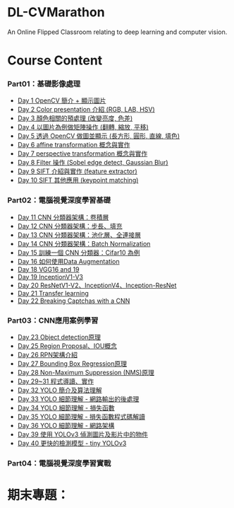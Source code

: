 # DL-CVMarathon
An Online Flipped Classroom relating to deep learning and computer vision.
>
# Course Content
### Part01：基礎影像處理    
- [Day 1 OpenCV 簡介 + 顯示圖片](https://github.com/tailer954/DL-CVMarathon/blob/master/homework/Day001_read_image_HW.ipynb)
- [Day 2 Color presentation 介紹 (RGB, LAB, HSV)](https://github.com/tailer954/DL-CVMarathon/blob/master/homework/Day002_change_color_space_HW.ipynb)
- [Day 3 顏色相關的預處理 (改變亮度, 色差)](https://github.com/tailer954/DL-CVMarathon/blob/master/homework/Day003_color_spave_op_HW.ipynb)
- [Day 4 以圖片為例做矩陣操作 (翻轉, 縮放, 平移)](https://github.com/tailer954/DL-CVMarathon/blob/master/homework/Day004_geometric_transform_HW.ipynb)
- [Day 5 透過 OpenCV 做圖並顯示 (長方形, 圓形, 直線, 填色)](https://github.com/tailer954/DL-CVMarathon/blob/master/homework/Day005_draw_HW.ipynb)
- [Day 6 affine transformation 概念與實作](https://github.com/tailer954/DL-CVMarathon/blob/master/homework/Day005_draw_HW.ipynb)
- [Day 7 perspective transformation 概念與實作](https://github.com/tailer954/DL-CVMarathon/blob/master/homework/Day007_perspective%20transformation_SampleToHW.ipynb)
- [Day 8 Filter 操作 (Sobel edge detect, Gaussian Blur)](https://github.com/tailer954/DL-CVMarathon/blob/master/homework/Day008_sobel_gaussian_blur_HW.ipynb)
- [Day 9 SIFT 介紹與實作 (feature extractor)](https://github.com/tailer954/DL-CVMarathon/blob/master/homework/Day009_SIFT%20Feature%20Extractor_SampleToHW.ipynb)
- [Day 10 SIFT 其他應用 (keypoint matching)](https://github.com/tailer954/DL-CVMarathon/blob/master/homework/Day010_keypoint%20matching_SampleToHW.ipynb)
>
### Part02：電腦視覺深度學習基礎   
- [Day 11 CNN 分類器架構：卷積層](https://github.com/tailer954/DL-CVMarathon/blob/master/homework/Day011_CNN_%E8%A8%88%E7%AE%97%E5%8F%83%E6%95%B8%E9%87%8F_HW.ipynb)
- [Day 12 CNN 分類器架構：步長、填充](https://github.com/tailer954/DL-CVMarathon/blob/master/homework/Day012_Strides%20and%20Padding_HW.ipynb)
- [Day 13 CNN 分類器架構：池化層、全連接層](https://github.com/tailer954/DL-CVMarathon/blob/master/homework/Day013_%E6%B1%A0%E5%8C%96%E3%80%81%E5%85%A8%E9%80%A3%E6%8E%A5%E5%B1%A4_HW.ipynb)
- [Day 14 CNN 分類器架構：Batch Normalization](https://github.com/tailer954/DL-CVMarathon/blob/master/homework/Day014_Batch%20Normalization_HW.ipynb)
- [Day 15 訓練一個 CNN 分類器：Cifar10 為例](https://github.com/tailer954/DL-CVMarathon/blob/master/homework/Day015_Cifar_HW.ipynb)
- [Day 16 如何使用Data Augmentation](https://github.com/tailer954/DL-CVMarathon/blob/master/homework/Day016_Image%20Augmentation_HW.ipynb)
- [Day 18 VGG16 and 19](https://github.com/tailer954/DL-CVMarathon/blob/master/homework/Day018_Vgg16_HW.ipynb)
- [Day 19 InceptionV1-V3](https://github.com/tailer954/DL-CVMarathon/blob/master/homework/Day019_Inception_HW.ipynb)
- [Day 20 ResNetV1-V2、InceptionV4、Inception-ResNet](https://github.com/tailer954/DL-CVMarathon/blob/master/homework/Day020_Classic%20CNN-ResNet%E3%80%81InceptionV4%E3%80%81Inception-ResNet_HW.ipynb)
- [Day 21 Transfer learning](https://github.com/tailer954/DL-CVMarathon/blob/master/homework/Day021_Transfer%20Learning_HW.ipynb)
- [Day 22 Breaking Captchas with a CNN](https://github.com/tailer954/DL-CVMarathon/blob/master/homework/Day022_Captcha_HW.ipynb)
>
### Part03：CNN應用案例學習   
- [Day 23 Object detection原理](https://github.com/tailer954/DL-CVMarathon/blob/master/homework/Day023_Object%20detection%E5%8E%9F%E7%90%86_HW.ipynb)
- [Day 25 Region Proposal、IOU概念](https://github.com/tailer954/DL-CVMarathon/blob/master/homework/Day025_IOU_HW.ipynb)
- [Day 26 RPN架構介紹](https://github.com/tailer954/DL-CVMarathon/blob/master/homework/Day026_RPN_HW.ipynb)
- [Day 27 Bounding Box Regression原理](https://github.com/tailer954/DL-CVMarathon/blob/master/homework/Day027_BBOX%20Regression_HW.ipynb)
- [Day 28 Non-Maximum Suppression (NMS)原理](https://github.com/tailer954/DL-CVMarathon/blob/master/homework/Day028_NMS_HW.ipynb)
- [Day 29~31 程式導讀、實作](https://github.com/tailer954/DL-CVMarathon/blob/master/homework/Day029~31_Build%20SSD_VGG_HW.ipynb)
- [Day 32 YOLO 簡介及算法理解](https://github.com/tailer954/DL-CVMarathon/blob/master/homework/Day032_yolo_prediction_HW.ipynb)
- [Day 33 YOLO 細節理解 - 網路輸出的後處理](https://github.com/tailer954/DL-CVMarathon/blob/master/homework/Day033_YOLO%20%E7%B4%B0%E7%AF%80%E7%90%86%E8%A7%A3%20-%20%E7%B6%B2%E8%B7%AF%E8%BC%B8%E5%87%BA%E7%9A%84%E5%BE%8C%E8%99%95%E7%90%86_HW.ipynb)
- [Day 34 YOLO 細節理解 - 損失函數](https://github.com/tailer954/DL-CVMarathon/blob/master/homework/Day034_YOLO%20%E7%B4%B0%E7%AF%80%E7%90%86%E8%A7%A3%20-%20%E6%90%8D%E5%A4%B1%E5%87%BD%E6%95%B8_HW.ipynb)
- [Day 35 YOLO 細節理解 - 損失函數程式碼解讀](https://github.com/tailer954/DL-CVMarathon/blob/master/homework/Day035_yolo_loss_HW.ipynb)
- [Day 36 YOLO 細節理解 - 網路架構](https://github.com/tailer954/DL-CVMarathon/blob/master/homework/Day036_YOLO%20%E7%B4%B0%E7%AF%80%E7%90%86%E8%A7%A3-%E7%B6%B2%E7%B5%A1%E6%9E%B6%E6%A7%8B_HW.ipynb)
- [Day 39 使用 YOLOv3 偵測圖片及影片中的物件](https://github.com/tailer954/DL-CVMarathon/blob/master/homework/Day039_yolov3_keras_HW.ipynb)
- [Day 40 更快的檢測模型 - tiny YOLOv3](https://github.com/tailer954/DL-CVMarathon/blob/master/homework/Day040_tiny_yolov3_keras_HW.ipynb)
>
### Part04：電腦視覺深度學習實戰
>
# 期末專題：
